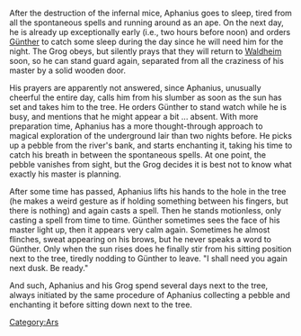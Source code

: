 After the destruction of the infernal mice, Aphanius goes to sleep,
tired from all the spontaneous spells and running around as an ape. On
the next day, he is already up exceptionally early (i.e., two hours
before noon) and orders [Günther](Günther "wikilink") to catch some
sleep during the day since he will need him for the night. The Grog
obeys, but silently prays that they will return to
[Waldheim](Waldheim "wikilink") soon, so he can stand guard again,
separated from all the craziness of his master by a solid wooden door.

His prayers are apparently not answered, since Aphanius, unusually
cheerful the entire day, calls him from his slumber as soon as the sun
has set and takes him to the tree. He orders Günther to stand watch
while he is busy, and mentions that he might appear a bit ... absent.
With more preparation time, Aphanius has a more thought-through approach
to magical exploration of the underground lair than two nights before.
He picks up a pebble from the river's bank, and starts enchanting it,
taking his time to catch his breath in between the spontaneous spells.
At one point, the pebble vanishes from sight, but the Grog decides it is
best not to know what exactly his master is planning.

After some time has passed, Aphanius lifts his hands to the hole in the
tree (he makes a weird gesture as if holding something between his
fingers, but there is nothing) and again casts a spell. Then he stands
motionless, only casting a spell from time to time. Günther sometimes
sees the face of his master light up, then it appears very calm again.
Sometimes he almost flinches, sweat appearing on his brows, but he never
speaks a word to Günther. Only when the sun rises does he finally stir
from his sitting position next to the tree, tiredly nodding to Günther
to leave. "I shall need you again next dusk. Be ready."

And such, Aphanius and his Grog spend several days next to the tree,
always initiated by the same procedure of Aphanius collecting a pebble
and enchanting it before sitting down next to the tree.

[Category:Ars](Category:Ars "wikilink")